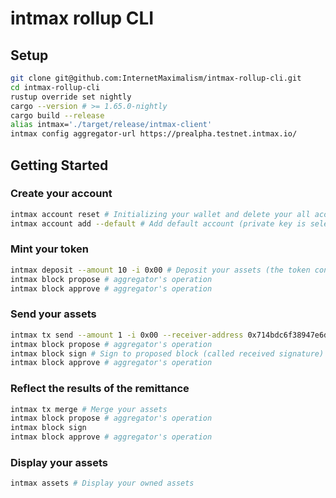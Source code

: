 # intmax rollup CLI

## Setup

```sh
git clone git@github.com:InternetMaximalism/intmax-rollup-cli.git
cd intmax-rollup-cli
rustup override set nightly
cargo --version # >= 1.65.0-nightly
cargo build --release
alias intmax='./target/release/intmax-client'
intmax config aggregator-url https://prealpha.testnet.intmax.io/
```

## Getting Started

### Create your account

```sh
intmax account reset # Initializing your wallet and delete your all accounts
intmax account add --default # Add default account (private key is selected randomly)
```

### Mint your token

```sh
intmax deposit --amount 10 -i 0x00 # Deposit your assets (the token contract address is the same with your address and the token id can be selected 0x00 - 0xff)
intmax block propose # aggregator's operation
intmax block approve # aggregator's operation
```

### Send your assets

```sh
intmax tx send --amount 1 -i 0x00 --receiver-address 0x714bdc6f38947e6da5ee9596c50b2e06e4e01c8885f98cf29d9c2f656eb3b45d # Merge your assets and Send your token to other accounts
intmax block propose # aggregator's operation
intmax block sign # Sign to proposed block (called received signature)
intmax block approve # aggregator's operation
```

### Reflect the results of the remittance

```sh
intmax tx merge # Merge your assets
intmax block propose # aggregator's operation
intmax block sign
intmax block approve # aggregator's operation
```

### Display your assets

```sh
intmax assets # Display your owned assets
```
